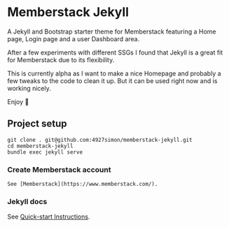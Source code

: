 # Memberstack Jekyll

A Jekyll and Bootstrap starter theme for Memberstack featuring a Home page, Login page and a user Dashboard area.

After a few experiments with different SSGs I found that Jekyll is a great fit for Memberstack due to its flexibility.

This is currently alpha as I want to make a nice Homepage and probably a few tweaks to the code to clean it up. But it can be used right now and is working nicely.

Enjoy 🙂


## Project setup
```
git clone . git@github.com:4927simon/memberstack-jekyll.git
cd memberstack-jekyll
bundle exec jekyll serve
```

### Create Memberstack account
```
See [Memberstack](https://www.memberstack.com/).
```

### Jekyll docs
See [Quick-start Instructions](https://jekyllrb.com/).
